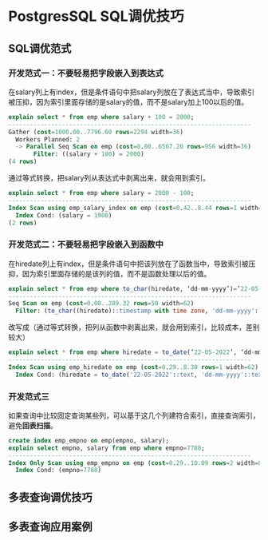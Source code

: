 PostgresSQL SQL调优技巧
=====================

## SQL调优范式

### 开发范式一：不要轻易把字段嵌入到表达式

在salary列上有index，但是条件语句中把salary列放在了表达式当中，导致索引被压抑，因为索引里面存储的是salary的值，而不是salary加上100以后的值。
```sql
explain select * from emp where salary + 100 = 2000; 
--------------------------------------------------------------------
Gather (cost=1000.00..7796.60 rows=2294 width=36)
  Workers Planned: 2
  -> Parallel Seq Scan on emp (cost=0.00..6567.20 rows=956 width=36)
       Filter: ((salary + 100) = 2000)
(4 rows)
```
通过等式转换，把salary列从表达式中剥离出来，就会用到索引。
```sql
explain select * from emp where salary = 2000 - 100;
--------------------------------------------------------------------
Index Scan using emp_salary_index on emp (cost=0.42..8.44 rows=1 width=36)
  Index Cond: (salary = 1900)
(2 rows)
```

### 开发范式二：不要轻易把字段嵌入到函数中
在hiredate列上有index，但是条件语句中把该列放在了函数当中，导致索引被压抑，因为索引里面存储的是该列的值，而不是函数处理以后的值。
```sql
explain select * from emp where to_char(hiredate, ‘dd-mm-yyyy’)=’22-05-2022’;
--------------------------------------------------------------------
Seq Scan on emp (cost=0.00..289.32 rows=50 width=62)
  Filter: (to_char((hiredate)::timestamp with time zone, 'dd-mm-yyyy'::text) = '22-05-2022'::text)
```
改写成（通过等式转换，把列从函数中剥离出来，就会用到索引，比较成本，差别较大）
```sql
explain select * from emp where hiredate = to_date(’22-05-2022’, ‘dd-mm-yyyy’);
--------------------------------------------------------------------
Index Scan using emp_hiredate on emp (cost=0.29..8.30 rows=1 width=62)
  Index Cond: (hiredate = to_date('22-05-2022'::text, 'dd-mm-yyyy'::text))
```

### 开发范式三

如果查询中比较固定查询某些列，可以基于这几个列建符合索引，直接查询索引，避免**回表扫描**。

```sql
create index emp_empno on emp(empno, salary);
explain select empno, salary from emp where empno=7788;
--------------------------------------------------------------------
Index Only Scan using emp_empno on emp (cost=0.29..10.09 rows=2 width=8)
  Index Cond: (empno=7788)
```

## 多表查询调优技巧

## 多表查询应用案例


